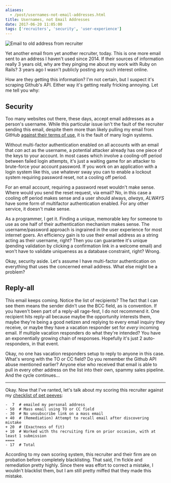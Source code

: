 ```yaml
---
aliases:
  - /post/usernames-not-email-addresses.html
title: Usernames, not Email Addresses
date: 2017-06-20 11:05:00
tags: ['recruiters', 'security', 'user-experience']
---
```


![Email to old address from recruiter](./recruiter-email.png)

Yet another email from yet another recruiter, today. This is one more email sent to an address I haven't used since 2014. If their sources of information really 3 years old, why are they pinging me about my work with Ruby on Rails? 3 years ago I wasn't publicly posting any such interest online.

How are they getting this information? I'm not certain, but I suspect it's scraping Github's API. Either way it's getting really fricking annoying. Let me tell you why:

## Security

Too many websites out there, these days, accept email addresses as a person's username. While this particular issue isn't the fault of the recruiter sending this email, despite them more than likely pulling my email from GitHub [against their terms of use][gh-recruiter-email], it is the fault of many login systems.

Without multi-factor authentication enabled on all accounts with an email that _can_ act as the username, a potential attacker already has one piece of the keys to your account. In most cases which involve a cooling-off period between failed login attempts, it's just a waiting game for an attacker to brute-force your account password. If you work on an application with a login system like this, use whatever sway you can to enable a lockout system requiring password reset, not a cooling off period.

For an email account, requiring a password reset wouldn't make sense. Where would you send the reset request, via email? No, in this case a cooling off period makes sense and a user should always, _always_, _ALWAYS_ have some form of multifactor authentication enabled. For any other service, it doesn't make sense.

As a programmer, I get it. Finding a unique, memorable key for someone to use as one half of their authentication mechanism makes sense. The username/password approach is ingrained in the user experience for most internet goers. An efficiency gain is to use their email address as a string acting as their username, right? Then you can guarantee it's unique (pending validation by clicking a confirmation link in a welcome email) and won't have to validate uniqueness as a database constraint, right? Wrong.

Okay, security aside. Let's assume I have multi-factor authentication on everything that uses the concerned email address. What else might be a problem?

[gh-recruiter-email]: https://docs.github.com/en/free-pro-team@latest/github/site-policy/github-acceptable-use-policies#5-information-usage-restrictions

## Reply-all

This email keeps coming. Notice the list of recipients? The fact that I can see them means the sender didn't use the BCC field, as is convention. If you haven't been part of a reply-all rage-fest, I do not recommend it. One recipient hits reply-all because maybe the opportunity interests them, maybe they're being a good netizen and replying to every email inquiry they receive, or maybe they have a vacation responder set for _every_ incoming email. If multiple vacation responders do what they're intended? You have an exponentially growing chain of responses. Hopefully it's just 2 auto-responders, in that event.

Okay, no one has vacation responders setup to reply to anyone in this case. What's wrong with the TO or CC field? Do you remember the Github API abuse mentioned earlier? Anyone else who received that email is able to pull in every other address on the list into their own, spammy sales pipeline. And the cycle continues...

---

Okay. Now that I've ranted, let's talk about my scoring this recruiter against my [checklist of pet peeves][recruiter-checklist]:

```
-  7  # emailed my personal address
- 50  # Mass email using TO or CC field
- 30  # No unsubscribe link on a mass email
+ 40  # (Remediation) Attempt to recall email after discovering mistake
+ 20  # (Exactness of fit)
+ 10  # Worked with ths recruiting firm on prior occasion, with at least 1 submission
====
- 17  # Total
```

According to my own scoring system, this recruiter and their firm are on probation before completely blacklisting. That said, I'm fickle and remediation pretty highly. Since there was effort to correct a mistake, I wouldn't blacklist them, but I am still pretty miffed that they made this mistake.

[recruiter-checklist]: /note/recruiter-quality-score.html

